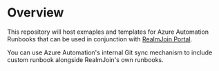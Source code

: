 # Overview

This repository will host exmaples and templates for Azure Automation Runbooks that can be used in conjunction with [RealmJoin Portal](https://portal.realmjoin.com).

You can use Azure Automation's internal Git sync mechanism to include custom runbook alongside RealmJoin's own runbooks. 
